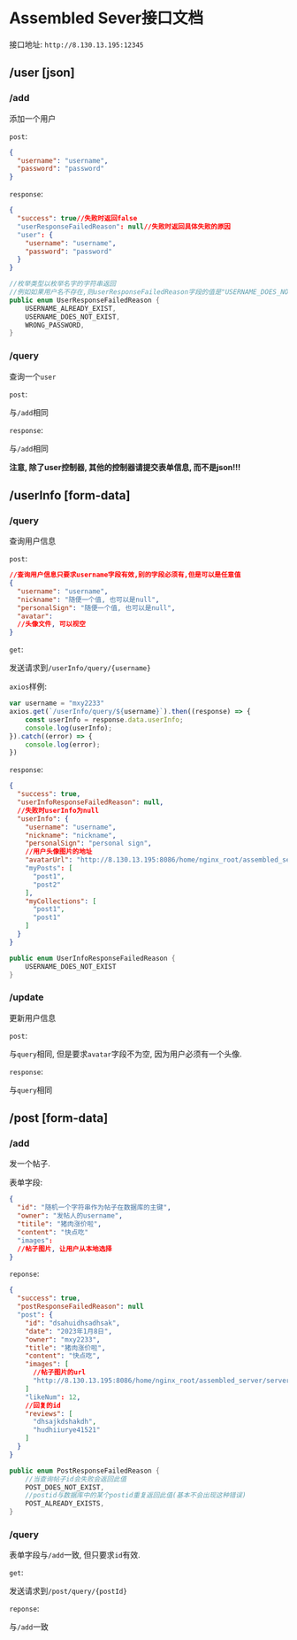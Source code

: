 # Assembled Sever接口文档

接口地址: `http://8.130.13.195:12345`

## /user [json]

### /add

添加一个用户

`post`:

```json
{
  "username": "username",
  "password": "password"
}
```

`response`:

```json
{
  "success": true//失败时返回false
  "userResponseFailedReason": null//失败时返回具体失败的原因
  "user": {
    "username": "username",
    "password": "password"
  }
}
```

```java
//枚举类型以枚举名字的字符串返回
//例如如果用户名不存在,则userResponseFailedReason字段的值是"USERNAME_DOES_NOT_EXIST"
public enum UserResponseFailedReason {
    USERNAME_ALREADY_EXIST,
    USERNAME_DOES_NOT_EXIST,
    WRONG_PASSWORD,
}
```

### /query

查询一个`user`

`post`:

与`/add`相同

`response`:

与`/add`相同

**注意, 除了user控制器, 其他的控制器请提交表单信息, 而不是json!!!**

## /userInfo [form-data]

### /query

查询用户信息

`post`:

```json
//查询用户信息只要求username字段有效,别的字段必须有,但是可以是任意值
{
  "username": "username",
  "nickname": "随便一个值, 也可以是null",
  "personalSign": "随便一个值, 也可以是null",
  "avatar":
  //头像文件, 可以视空
}
```

`get`:

发送请求到`/userInfo/query/{username}`

`axios`样例:

```js
var username = "mxy2233"
axios.get(`/userInfo/query/${username}`).then((response) => {
    const userInfo = response.data.userInfo;
    console.log(userInfo);
}).catch((error) => {
    console.log(error);
})
```

`response`:

```json
{
  "success": true,
  "userInfoResponseFailedReason": null,
  //失败时userInfo为null
  "userInfo": {
    "username": "username",
    "nickname": "nickname",
    "personalSign": "personal sign",
    //用户头像图片的地址
    "avatarUrl": "http://8.130.13.195:8086/home/nginx_root/assembled_server/server/avatars/default.png"
    "myPosts": [
      "post1",
      "post2"
    ],
    "myCollections": [
      "post1",
      "post1"
    ]
  }
}
```

```java
public enum UserInfoResponseFailedReason {
    USERNAME_DOES_NOT_EXIST
}
```

### /update

更新用户信息

`post`:

与`query`相同, 但是要求`avatar`字段不为空, 因为用户必须有一个头像.

`response`:

与`query`相同

## /post [form-data]

### /add

发一个帖子.

表单字段:

```json
{
  "id": "随机一个字符串作为帖子在数据库的主键",
  "owner": "发帖人的username",
  "titile": "猪肉涨价啦",
  "content": "快点吃"
  "images":
  //帖子图片, 让用户从本地选择
}
```

`reponse`:

```json
{
  "success": true,
  "postResponseFailedReason": null
  "post": {
    "id": "dsahuidhsadhsak",
    "date": "2023年1月8日",
    "owner": "mxy2233",
    "title": "猪肉涨价啦",
    "content": "快点吃",
    "images": [
      //帖子图片的url
      "http://8.130.13.195:8086/home/nginx_root/assembled_server/server/avatars/default.png"
    ]
    "likeNum": 12,
    //回复的id
    "reviews": [
      "dhsajkdshakdh",
      "hudhiiurye41521"
    ]
  }
}
```

```java
public enum PostResponseFailedReason {
    //当查询帖子id会失败会返回此值
    POST_DOES_NOT_EXIST,
    //postid与数据库中的某个postid重复返回此值(基本不会出现这种错误)
    POST_ALREADY_EXISTS,
}
```

### /query

表单字段与`/add`一致, 但只要求`id`有效.

`get`:

发送请求到`/post/query/{postId}`

`reponse`:

与`/add`一致